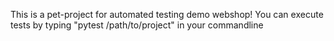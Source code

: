 This is a pet-project for automated testing demo webshop!
You can execute tests by typing "pytest /path/to/project" in your commandline
